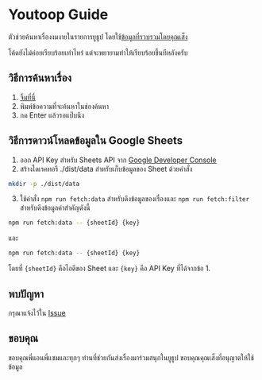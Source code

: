 # Youtoop Guide

ตัวช่วยค้นหาเรื่องงมงายในรายการยูธูป โดยใช้[ข้อมูลที่รวบรวมโดยคุณเส็ง](https://docs.google.com/spreadsheets/d/1zNylfIA5Jy9p3HYJ38QHC2FfvJ7bn3Bb8NRf3dJhmIc/edit?usp=sharing)

โค้ดยังไม่ค่อยเรียบร้อยเท่าไหร่ แต่จะพยายามทำให้เรียบร้อยขึ้นทีหลังครับ

## วิธีการค้นหาเรื่อง

1. [จิ้มที่นี่](https://youtoop.apps.in.th/)
2. พิมพ์ข้อความที่จะค้นหาในช่องค้นหา
3. กด Enter แล้วรอแป๊บนึง


## วิธีการดาวน์โหลดข้อมูลใน Google Sheets

1. ออก API Key สำหรับ Sheets API จาก [Google Developer Console](https://console.developers.google.com/apis/credentials)
2. สร้างไดเรคทอรี ./dist/data สำหรับเก็บข้อมูลของ Sheet ด้วยคำสั่ง
```bash
mkdir -p ./dist/data
```
3. ใช้คำสั่ง `npm run fetch:data` สำหรับดึงข้อมูลของเรื่องและ `npm run fetch:filter` สำหรับดึงข้อมูลคำสำคัญดังนี้
```bash
npm run fetch:data -- {sheetId} {key}
```
และ
```bash
npm run fetch:data -- {sheetId} {key}
```
โดยที่ `{sheetId}` คือไอดีของ Sheet และ `{key}` คือ API Key ที่ได้จากข้อ 1.


## พบปัญหา

กรุณาแจ้งไว้ใน [Issue](https://github.com/wiennat/youtoop-guide/issues)

## ขอบคุณ

ขอบคุณพี่แอนพี่แซมและทุกๆ ท่านที่ช่วยกันส่งเรื่องมาร่วมสนุกในยูธูป
ขอบคุณคุณเส็งที่อนุญาตให้ใช้ข้อมูล
